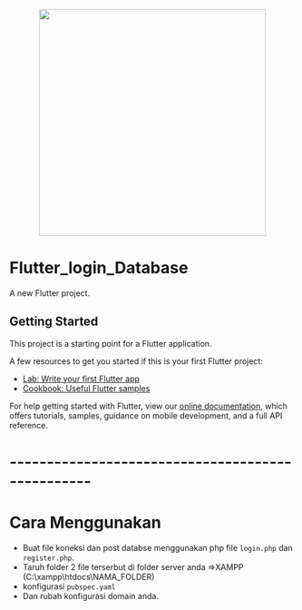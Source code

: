 <p align="center"><a href="https://laravel.com" target="_blank"><img src="https://flutter.dev/assets/images/shared/brand/flutter/logo/flutter-lockup.png" width="400"></a></p>


# Flutter_login_Database

A new Flutter project.

## Getting Started

This project is a starting point for a Flutter application.

A few resources to get you started if this is your first Flutter project:

- [Lab: Write your first Flutter app](https://flutter.dev/docs/get-started/codelab)
- [Cookbook: Useful Flutter samples](https://flutter.dev/docs/cookbook)

For help getting started with Flutter, view our
[online documentation](https://flutter.dev/docs), which offers tutorials,
samples, guidance on mobile development, and a full API reference.

# -------------------------------------------------
# Cara Menggunakan
- Buat file koneksi dan post databse menggunakan php
  file `login.php` dan `register.php`.
- Taruh folder 2 file terserbut di folder server anda =>XAMPP (C:\xampp\htdocs\NAMA_FOLDER)
- konfigurasi `pubspec.yaml`
- Dan rubah konfigurasi domain anda.
